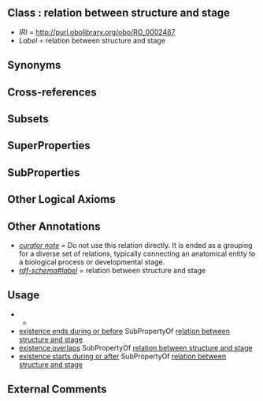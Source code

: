 
## Class : relation between structure and stage

 * *IRI* = http://purl.obolibrary.org/obo/RO_0002487
 * *Label* = relation between structure and stage

## Synonyms


## Cross-references


## Subsets


## SuperProperties


## SubProperties


## Other Logical Axioms


## Other Annotations

 * *[curator note](../../IAO/32/IAO_0000232.md)* = Do not use this relation directly. It is ended as a grouping for a diverse set of relations, typically connecting an anatomical entity to a biological process or developmental stage.
 * *[rdf-schema#label](../../el/rdf-schema#label.md)* = relation between structure and stage

## Usage

 * -
 * [existence ends during or before](../../RO/97/RO_0002497.md) SubPropertyOf [relation between structure and stage](../../RO/87/RO_0002487.md)
 * [existence overlaps](../../RO/90/RO_0002490.md) SubPropertyOf [relation between structure and stage](../../RO/87/RO_0002487.md)
 * [existence starts during or after](../../RO/96/RO_0002496.md) SubPropertyOf [relation between structure and stage](../../RO/87/RO_0002487.md)

## External Comments

